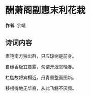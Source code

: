 # 酬萧阁副惠末利花栽

**作者**: 余靖

## 诗词内容

素艳南方独出群，只应琼树是前身。

自缘香极宜晨露，勿谓开迟怨晚春。

栏槛故将宾榻近，丹青重整画图新。

移根得地无华裔，从此飞觞不厌频。

